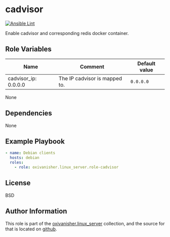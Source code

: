 cadvisor
========
[![Ansible Lint](https://github.com/oxivanisher/role-role-cadvisor/actions/workflows/ansible-lint.yml/badge.svg)](https://github.com/oxivanisher/role-role-cadvisor/actions/workflows/ansible-lint.yml)

Enable cadvisor and corresponding redis docker container.

Role Variables
--------------



| Name                 | Comment                              | Default value                    |
|----------------------|--------------------------------------|----------------------------------|
| cadvisor_ip: 0.0.0.0 | The IP cadvisor is mapped to.        | `0.0.0.0` |


None

Dependencies
------------

None

Example Playbook
----------------
```yaml
- name: Debian clients
  hosts: debian
  roles:
    - role: oxivanisher.linux_server.role-cadvisor
```

License
-------

BSD

Author Information
------------------

This role is part of the [oxivanisher.linux_server](https://galaxy.ansible.com/ui/repo/published/oxivanisher/linux_server/) collection, and the source for that is located on [github](https://github.com/oxivanisher/collection-linux_server).
